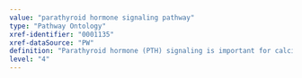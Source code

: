 ```yaml
---
value: "parathyroid hormone signaling pathway"
type: "Pathway Ontology"
xref-identifier: "0001135"
xref-dataSource: "PW"
definition: "Parathyroid hormone (PTH) signaling is important for calcium and phosphate homeostasis in bone and kidney. It acts to increase the concentration of calcium in the blood, has both anabolic and catabolic effects in the bone and regulates calcium and phosphate reabsorption in the kidney. It also plays important roles in vitamin D metabolism."
level: "4"
---
```

